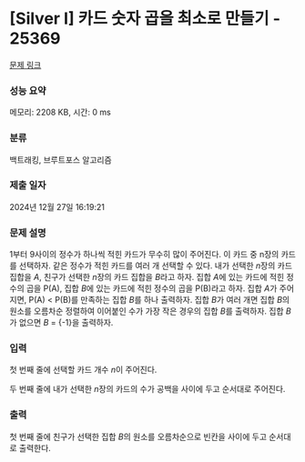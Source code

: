 # [Silver I] 카드 숫자 곱을 최소로 만들기 - 25369 

[문제 링크](https://www.acmicpc.net/problem/25369) 

### 성능 요약

메모리: 2208 KB, 시간: 0 ms

### 분류

백트래킹, 브루트포스 알고리즘

### 제출 일자

2024년 12월 27일 16:19:21

### 문제 설명

<p>1부터 9사이의 정수가 하나씩 적힌 카드가 무수히 많이 주어진다. 이 카드 중 n장의 카드를 선택하자. 같은 정수가 적힌 카드를 여러 개 선택할 수 있다. 내가 선택한 <em>n</em>장의 카드 집합을 <em>A</em>, 친구가 선택한 <em>n</em>장의 카드 집합을 <em>B</em>라고 하자. 집합 <em>A</em>에 있는 카드에 적힌 정수의 곱을 P(A), 집합 <em>B</em>에 있는 카드에 적힌 정수의 곱을 P(B)라고 하자. 집합 <em>A</em>가 주어지면, P(A) < P(B)를 만족하는 집합 <em>B</em>를 하나 출력하자. 집합 <em>B</em>가 여러 개면 집합 <em>B</em>의 원소를 오름차순 정렬하여 이어붙인 수가 가장 작은 경우의 집합 <em>B</em>를 출력하자. 집합 <em>B</em>가 없으면 <em>B</em> = {-1}을 출력하자.</p>

### 입력 

 <p>첫 번째 줄에 선택할 카드 개수 <em>n</em>이 주어진다.</p>

<p>두 번째 줄에 내가 선택한 <em>n</em>장의 카드의 수가 공백을 사이에 두고 순서대로 주어진다.</p>

### 출력 

 <p>첫 번째 줄에 친구가 선택한 집합 <em>B</em>의 원소를 오름차순으로 빈칸을 사이에 두고 순서대로 출력한다.</p>

